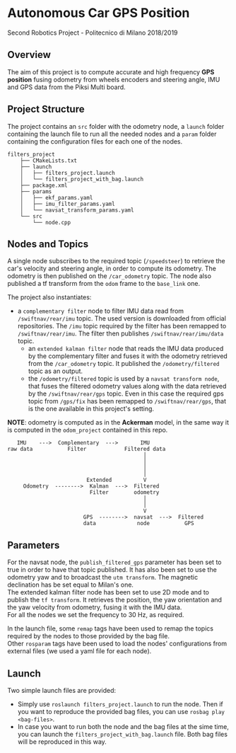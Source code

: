 ﻿# Autonomous Car GPS Position
Second Robotics Project - Politecnico di Milano 2018/2019  

## Overview
The aim of this project is to compute accurate and high frequency **GPS position** fusing odometry from wheels encoders and steering angle, IMU and GPS data from the Piksi Multi board.

## Project Structure
The project contains an `src` folder with the odometry node, a `launch` folder containing the launch file to run all the needed nodes and a `param` folder containing the configuration files for each one of the nodes.

```
filters_project
    ├── CMakeLists.txt
    ├── launch
    │   ├── filters_project.launch
    │   └── filters_project_with_bag.launch
    ├── package.xml
    ├── params
    │   ├── ekf_params.yaml
    │   ├── imu_filter_params.yaml
    │   └── navsat_transform_params.yaml
    └── src
        └── node.cpp
```

## Nodes and Topics
A single node subscribes to the required topic (`/speedsteer`) to retrieve the car's velocity and steering angle, in order to compute its odometry. The odometry is then published on the `/car_odometry` topic. 
The node also published a tf transform from the `odom` frame to the `base_link` one.  
  
The project also instantiates:
  * a `complementary filter` node to filter IMU data read from `/swiftnav/rear/imu` topic. The used version is downloaded from official repositories. The `/imu` topic required by the filter has been remapped to `/swiftnav/rear/imu`. The filter then publishes `/swiftnav/rear/imu/data` topic. 
	* an `extended kalman filter` node that reads the IMU data produced by the complementary filter and fuses it with the odometry retrieved from the `/car_odometry` topic. It published the `/odometry/filtered` topic as an output.
	* the `/odometry/filtered` topic is used by a `navsat transform node`, that fuses the filtered odometry values along with the data retrieved by the `/swiftnav/rear/gps` topic. Even in this case the required gps topic from `/gps/fix` has been remapped to `/swiftnav/rear/gps`, that is the one available in this project's setting.  
  
**NOTE**: odometry is computed as in the **Ackerman** model, in the same way it is computed in the `odom_project` contained in this repo. 

```
   IMU    --->  Complementary  --->       IMU  
raw data           Filter            Filtered data
                                           │
                                           │
                                           │
                                           │
                         Extended          V
     Odometry  -------->  Kalman  --->  Filtered 
                          Filter        odometry
                                           │
                                           │
                                           V
                        GPS  -------->  navsat  --->  Filtered
                        data             node           GPS
```

## Parameters
For the navsat node, the `publish_filtered_gps` parameter has been set to true in order to have that topic published. It has also been set to use the odometry yaw and to broadcast the `utm transform`. The magnetic declination has be set equal to Milan's one.  
The extended kalman filter node has been set to use 2D mode and to publish the `tf transform`. It retrieves the position, the yaw orientation and the yaw velocity from odometry, fusing it with the IMU data.  
For all the nodes we set the frequency to 30 Hz, as required.  
  
In the launch file, some `remap` tags have been used to remap the topics required by the nodes to those provided by the bag file.  
Other `rosparam` tags have been used to load the nodes' configurations from external files (we used a yaml file for each node).  

## Launch
Two simple launch files are provided: 
  * Simply use `roslaunch filters_project.launch` to run the node. Then if you want to reproduce the provided bag files, you can use `rosbag play <bag-files>`.
  * In case you want to run both the node and the bag files at the sime time, you can launch the `filters_project_with_bag.launch` file. Both bag files will be reproduced in this way.  

















